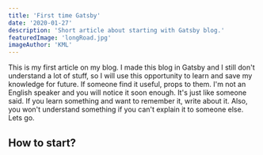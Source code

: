 ```yaml
---
title: 'First time Gatsby'
date: '2020-01-27'
description: 'Short article about starting with Gatsby blog.'
featuredImage: 'longRoad.jpg'
imageAuthor: 'KML'
---
```


This is my first article on my blog. I made this blog in Gatsby and I still don't understand a lot of stuff, so I will use this opportunity to learn and save my knowledge for future. If someone find it useful, props to them. I'm not an English speaker and you will notice it soon enough. It's just like someone said. If you learn something and want to remember it, write about it. Also, you won't understand something if you can't explain it to someone else. Lets go.

## How to start?
